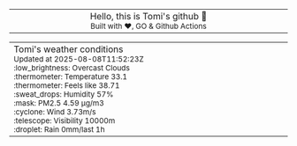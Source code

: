 
<div align="center">
<table>
<tbody>
<td align="center">
<img width="2000" height="0"><br>
Hello, this is Tomi's github 👋<br>
<sup>Built with ❤️, GO & Github Actions</sup><br>
<img width="2000" height="0">
</td>
</tbody>
</table>
</div>
<table>
<tbody>
<td align="left">
<img width="2000" height="0"><br>
Tomi's weather conditions<br>
<sup>Updated at 2025-08-08T11:52:23Z</sup><br>
<sup>:low_brightness: Overcast Clouds</sup><br>
<sup>:thermometer: Temperature 33.1 </sup><br>
<sup>:thermometer: Feels like 38.71</sup><br>
<sup>:sweat_drops: Humidity 57%</sup><br>
<sup>:mask: PM2.5 4.59 μg/m3</sup><br>
<sup>:cyclone: Wind 3.73m/s </sup><br>
<sup>:telescope: Visibility 10000m </sup><br>
<sup>:droplet: Rain 0mm/last 1h </sup><br>
<img width="2000" height="0">
</td>
<td align="left">
<img width="2000" height="0"><br>
<br>
<img width="2000" height="0">
</td>
</tbody>
</table>
</div>
    